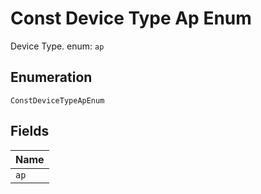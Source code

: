 
# Const Device Type Ap Enum

Device Type. enum: `ap`

## Enumeration

`ConstDeviceTypeApEnum`

## Fields

| Name |
|  --- |
| `ap` |

